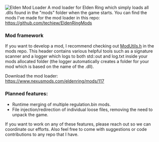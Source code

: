 ![Elden Mod Loader](https://github.com/techiew/EldenRingModLoader/blob/master/header.jpg)
A mod loader for Elden Ring which simply loads all .dlls found in the "mods" folder when the game starts. You can find the mods I've made for the mod loader in this repo: https://github.com/techiew/EldenRingMods

### Mod framework
If you want to develop a mod, I recommend checking out [ModUtils.h](https://github.com/techiew/EldenRingMods/blob/master/ModUtils.h) in the mods repo. This header contains various helpful tools such as a signature scanner and a logger which logs to both std::out and log.txt inside your mods allocated folder (the logger automatically creates a folder for your mod which is based on the name of the .dll).

Download the mod loader: https://www.nexusmods.com/eldenring/mods/117

### Planned features:
- Runtime merging of multiple regulation.bin mods.
- File injection/redirection of individual loose files, removing the need to unpack the game.

If you want to work on any of these features, please reach out so we can coordinate our efforts. Also feel free to come with suggestions or code contributions to any repo that I have.
